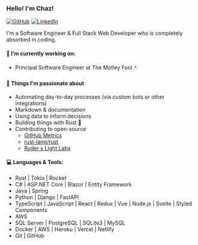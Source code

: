 ### Hello! I'm Chaz!

[![GitHub](https://img.shields.io/badge/-Github-000?style=flat&logo=Github&logoColor=white)](https://github.com/chazkiker2)
[![LinkedIn](https://img.shields.io/badge/-LinkedIn-blue?style=flat&logo=Linkedin&logoColor=white)](https://www.linkedin.com/in/chaz-kiker/)

I'm a Software Engineer & Full Stack Web Developer who is completely absorbed in coding.

#### 🌱 I’m currently working on:
 - Principal Software Engineer at The Motley Fool 🃏

#### 🥹 Things I'm passionate about 
 - Automating day-to-day processes (via custom bots or other integrations)
 - Markdown & documentation
 - Using data to inform decisions
 - Building things with Rust 🦀
 - Contributing to open-source
   - [GitHub Metrics](https://github.com/optopodi/optopodi)
   - [rust-lang/rust](https://github.com/rust-lang/rust)
   - [Ryder x Light Labs](https://github.com/Light-Labs) 

#### :computer: Languages & Tools:
- Rust | Tokio | Rocket
- C# | ASP.NET Core | Blazor | Entity Framework
- Java | Spring
- Python | Django | FastAPI
- TypeScript | JavaScript | React | Redux | Vue | Node.js | Svelte | Styled Components
- AWS
- SQL Server | PostgreSQL | SQLite3 | MySQL
- Docker | AWS | Heroku | Vercel | Netlify
- Git | GitHub
